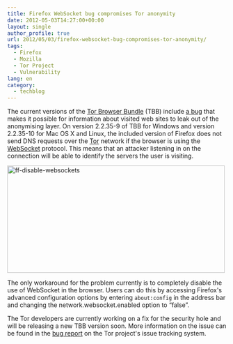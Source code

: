 ```yaml
---
title: Firefox WebSocket bug compromises Tor anonymity
date: 2012-05-03T14:27:00+00:00
layout: single
author_profile: true
url: 2012/05/03/firefox-websocket-bug-compromises-tor-anonymity/
tags:
  - Firefox
  - Mozilla
  - Tor Project
  - Vulnerability
lang: en
category: 
  - techblog
---
```

The current versions of the [Tor Browser Bundle](https://www.torproject.org/projects/torbrowser.html.en) (TBB) include [a bug](https://blog.torproject.org/blog/firefox-security-bug-proxy-bypass-current-tbbs) that makes it possible for information about visited web sites to leak out of the anonymising layer. On version 2.2.35-9 of TBB for Windows and version 2.2.35-10 for Mac OS X and Linux, the included version of Firefox does not send DNS requests over the [Tor](https://www.torproject.org/) network if the browser is using the [WebSocket](https://en.wikipedia.org/wiki/WebSocket) protocol. This means that an attacker listening in on the connection will be able to identify the servers the user is visiting. 

[<img title="ff-disable-websockets" border="0" alt="ff-disable-websockets" src="http://lh4.ggpht.com/-XJRuy4wq-gY/T6KOvMQFaPI/AAAAAAAAF3I/4Ad6Qd26Rp0/ff-disable-websockets_thumb%25255B1%25255D.png?imgmax=800" width="500" height="246" />](http://lh6.ggpht.com/-NJ68KMUisnk/T6KOsiHtmCI/AAAAAAAAF3A/C4FhgvY0gmM/s1600-h/ff-disable-websockets%25255B3%25255D.png) 

The only workaround for the problem currently is to completely disable the use of WebSocket in the browser. Users can do this by accessing Firefox's advanced configuration options by entering `about:config` in the address bar and changing the network.websocket.enabled option to “false”. 

The Tor developers are currently working on a fix for the security hole and will be releasing a new TBB version soon. More information on the issue can be found in the [bug report](https://trac.torproject.org/projects/tor/ticket/5741) on the Tor project's issue tracking system.